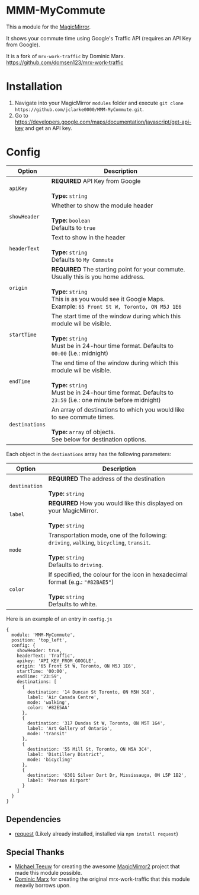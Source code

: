 # MMM-MyCommute
This a module for the [MagicMirror](https://github.com/MichMich/MagicMirror/tree/develop).

It shows your commute time using Google's Traffic API (requires an API Key from Google).

It is a fork of `mrx-work-traffic` by Dominic Marx.
https://github.com/domsen123/mrx-work-traffic

# Installation
1. Navigate into your MagicMirror `modules` folder and execute `git clone https://github.com/jclarke0000/MMM-MyCommute.git`.
2. Go to https://developers.google.com/maps/documentation/javascript/get-api-key and get an API key.

# Config
|Option|Description|
|---|---|
|`apiKey`|**REQUIRED** API Key from Google<br><br>**Type:** `string`|
|`showHeader`|Whether to show the module header<br><br>**Type:** `boolean`<br>Defaults to `true`|
|`headerText`|Text to show in the header<br><br>**Type:** `string`<br>Defaults to `My Commute`|
|`origin`|**REQUIRED** The starting point for your commute.  Usually this is you home address.<br><br>**Type:** `string`<br>This is as you would see it Google Maps.  Example:  `65 Front St W, Toronto, ON M5J 1E6`|
|`startTime`|The start time of the window during which this module wil be visible.<br><br>**Type:** `string`<br>Must be in 24-hour time format.  Defaults to `00:00` (i.e.: midnight)|
|`endTime`|The end time of the window during which this module wil be visible.<br><br>**Type:** `string`<br>Must be in 24-hour time format.  Defaults to `23:59` (i.e.: one minute before midnight)|
|`destinations`|An array of destinations to which you would like to see commute times.<br><br>**Type:** `array` of objects.<br>See below for destination options.|

Each object in the `destinations` array has the following parameters:

|Option|Description|
|---|---|
|`destination`|**REQUIRED** The address of the destination<br><br>**Type:** `string`|
|`label`|**REQUIRED** How you would like this displayed on your MagicMirror.<br><br>**Type:** `string`|
|`mode`|Transportation mode, one of the following: `driving`, `walking`, `bicycling`, `transit`.<br><br>**Type:** `string`<br>Defaults to `driving`.|
|`color`|If specified, the colour for the icon in hexadecimal format (e.g.: `"#82BAE5"`)<br><br>**Type:** `string`<br>Defaults to white.|



Here is an example of an entry in `config.js`
```
{
  module: 'MMM-MyCommute',
  position: 'top_left',
  config: {
    showHeader: true,
    headerText: 'Traffic',
    apikey: 'API_KEY_FROM_GOOGLE',
    origin: '65 Front St W, Toronto, ON M5J 1E6',
    startTime: '00:00',
    endTime: '23:59',
    destinations: [
      {
        destination: '14 Duncan St Toronto, ON M5H 3G8',
        label: 'Air Canada Centre',
        mode: 'walking',
        color: '#82E5AA'
      },
      {
        destination: '317 Dundas St W, Toronto, ON M5T 1G4',
        label: 'Art Gallery of Ontario',
        mode: 'transit'
      },
      {
        destination: '55 Mill St, Toronto, ON M5A 3C4',
        label: 'Distillery District',
        mode: 'bicycling'
      },
      {
        destination: '6301 Silver Dart Dr, Mississauga, ON L5P 1B2',
        label: 'Pearson Airport'
      }
    ]
  }
}
```


## Dependencies
- [request](https://www.npmjs.com/package/request) (Likely already installed, installed via `npm install request`)

## Special Thanks
- [Michael Teeuw](https://github.com/MichMich) for creating the awesome [MagicMirror2](https://github.com/MichMich/MagicMirror/tree/develop) project that made this module possible.
- [Dominic Marx](https://github.com/domsen123) for creating the original mrx-work-traffic that this module meavily borrows upon.